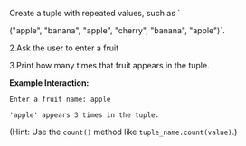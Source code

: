 Create a tuple with repeated values, such as `

("apple", "banana", "apple", "cherry", "banana", "apple")`.  

2.Ask the user to enter a fruit

3.Print how many times that fruit appears in the tuple.  

**Example Interaction:**
```
Enter a fruit name: apple

'apple' appears 3 times in the tuple.
```
(Hint: Use the `count()` method like `tuple_name.count(value)`.)
